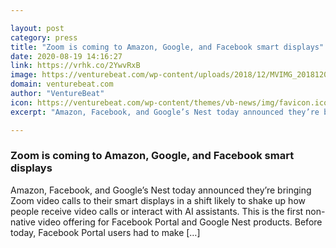 ```yaml
---

layout: post
category: press
title: "Zoom is coming to Amazon, Google, and Facebook smart displays"
date: 2020-08-19 14:16:27
link: https://vrhk.co/2YwvRxB
image: https://venturebeat.com/wp-content/uploads/2018/12/MVIMG_20181201_150845.jpg?w=1200&strip=all
domain: venturebeat.com
author: "VentureBeat"
icon: https://venturebeat.com/wp-content/themes/vb-news/img/favicon.ico
excerpt: "Amazon, Facebook, and Google’s Nest today announced they’re bringing Zoom video calls to their smart displays in a shift likely to shake up how people receive video calls or interact with AI assistants. This is the first non-native video offering for Facebook Portal and Google Nest products. Before today, Facebook Portal users had to make […]"

---
```


### Zoom is coming to Amazon, Google, and Facebook smart displays

Amazon, Facebook, and Google’s Nest today announced they’re bringing Zoom video calls to their smart displays in a shift likely to shake up how people receive video calls or interact with AI assistants. This is the first non-native video offering for Facebook Portal and Google Nest products. Before today, Facebook Portal users had to make […]
